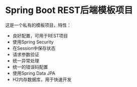 # Spring Boot REST后端模板项目

这是一个私有的模板项目，特性：

* 良好配置，可用于REST项目
* 使用Spring Security
* 在Session中保存状态
* 请求参数验证
* 统一异常处理
* 统一的错误码配置
* 使用Spring Data JPA
* H2内存数据库，用于快速开发

